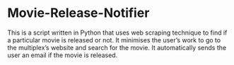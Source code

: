 # Movie-Release-Notifier

This is a script written in Python that uses web scraping technique to
find if a particular movie is released or not. It minimises the user’s work
to go to the multiplex’s website and search for the movie. It
automatically sends the user an email if the movie is released.
